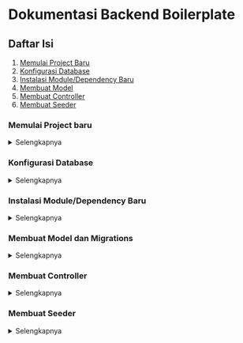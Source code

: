 # Dokumentasi Backend Boilerplate

## Daftar Isi

1. [Memulai Project Baru](#memulai-project-baru)
2. [Konfigurasi Database](#konfigurasi-database)
3. [Instalasi Module/Dependency Baru](#instalasi-moduledependency-baru)
4. [Membuat Model](#membuat-model)
5. [Membuat Controller](#membuat-controller)
6. [Membuat Seeder](#membuat-seeder)

### Memulai Project baru

<details>
<summary>Selengkapnya</summary>
Pada saat developer memulai project aplikasi baru maka diharuskan untuk melakukan clone pada boilerplate ini yang berada pada repository [Backend Express](https://gitlab.com/mv-lanius/boilerplates/backend-express.git) branch master. Setelah di clone maka perlu dilakukan penghapusan origin menggunakan perintah:
> git remote remove origin

Setelah menghapus origin awal maka rename file .env.example menjadi .env. Mulai instalasi module awal dengan perintah:

> yarn

Setelah itu kita perlu menggantinya dengan origin repository baru untuk project yang sedang dikerjakan. Lalu melakukan commit pertama dengan pertama dengan perintah:

> git remote add origin [url-repository]

> git add .

> git commit -m “[CREATE] project init”

</details>

### Konfigurasi Database

<details>
<summary>Selengkapnya</summary>
Sistem database yang kita gunakan yaitu PostgreSQL dan MongoDB yang masing-masing memiliki peran. PostgreSQL digunakan untuk data bersifat fixed-field yang dimana field table tidak bertambah atau berkurang secara dinamis dan digunakan untuk database bersifat relasional. Sedangkan MongoDB digunakan untuk data bersifat dynamic-property yang data property dapat bertambah atau berkurang secara dinamis.
Pada saat membuat project baru diharapkan untuk membuat inisialisasi database kosong dengan nama sesuai nama project tersebut misalkan: ``db_pg_petro_vr``, ``db_mongo_sim_engineering``. Setelah itu kita dapat mengisi database authentication pada file ``.env`` seperti berikut:

    # Global Env
    NODE_ENV=development
    PORT=4000

    # postgres env
    DB_USERNAME=postgres
    DB_PASSWORD=password123
    DB_HOST=localhost
    DB_PORT=5432
    DB_NAME=db_pg_contoh
    DB_DIALECT=postgres

    # mongo env
    MONGO_DB_USERNAME=mongo
    MONGO_DB_PASSWORD=password123
    MONGO_DB_HOST=localhost
    MONGO_DB_PORT=5432
    MONGO_DB_NAME=db_mongo_contoh

    # jwt for login
    JWT_EXPIRE="7d"
    JWT_SECRET="akucintalanius"

</details>

### Instalasi Module/Dependency Baru

<details>
<summary>Selengkapnya</summary>
Instalasi module pada boilerplate ini menggunakan package manager Yarn. sehingga diharapkan untuk semua pemakaian command npm diganti dengan yarn. Berikut command instalasi awal boilerplate dengan perintah:
>yarn

Ketika hendak menambahkan module baru maka menggunakan perintah berikut:

> yarn add [nama-module]

Ketika hendak menambahkan module baru bersifat development only maka menggunakan perintah berikut

> yarn add -D [nama-module]

</details>

### Membuat Model dan Migrations

<details>
<summary>Selengkapnya</summary>

Untuk membuat file model silahkan lihat terlebih dahulu file contoh berikut pada directory models: [example.model.ts](https://gitlab.com/mv-lanius/boilerplates/backend-express/-/blob/master/src/models/example.model.ts)

Replace All (ctrl + h) semua Kata ""Example"" menjadi nama model yang diinginkan

Definisikan Attributes yang ada pada model pada baris berikut:

    export interface ExampleAttributes {
        id: number,
        name: string,
        description: string,
    }

Implementasikan Attributes yang didefinisikan pada interface diatas, seperti berikut:

    export class Example
        extends BaseModel<ExampleAttributes, ExampleCreationAttributes>
        implements ExampleAttributes {
        id: number;
        name: string;
        description: string;
        ...

Definiskan database table yang ingin dibuat pada baris berikut:

    public static tableDefinitions: ModelAttributes<Example, ExampleAttributes> = {
            id: {
                type: new DataTypes.INTEGER(),
                primaryKey: true,
                autoIncrement: true,
                allowNull: false,
            },
            name: new DataTypes.STRING(),
            description: new DataTypes.STRING(),
        }

Buat dokumentasi Swagger pada baris berikut:

\*) untuk tambahan New pada nama schema untuk atribut yang dibutuhkan pada saat membuat data baru.

    export const swaggerSchemas: Schemas[] = [
        {
            Example: {
                title: "",
                type: "object",
                properties: {
                    id: {
                        type: "number"
                    },
                    name: {
                        type: "string"
                    },
                    description: {
                        type: "string"
                    },
                }
            },
            NewExample: {
                title: "",
                type: "object",
                properties: {
                    name: {
                        type: "string"
                    },
                    description: {
                        type: "string"
                    },
                }
            }
        }
    ];

Buat File Migrations pada directory migrations seperti pada file contoh berikut:
[0.example.ts](https://gitlab.com/mv-lanius/boilerplates/backend-express/-/blob/master/src/migrations/0.example.ts)

ubah kata "Example" menjadi nama model yang dibuat diatas.

</details>

### Membuat Controller

<details>
<summary>Selengkapnya</summary>
Untuk membuat file model silahkan lihat terlebih dahulu file contoh berikut pada directory controllers: [example.controller.ts](https://gitlab.com/mv-lanius/boilerplates/backend-express/-/blob/master/src/controllers/example.controller.ts)

Ubah value variable tag sesuai yang diinginkan

    const tag = "Example";

Ubah /examples dan ExampleController sesuai yang diinginkan

    @Controller("/examples")
    export default class ExampleController {

Untuk Membuat Get Method Find All, berikut contohnya:

\*) Return typenya harus didefinisikan pada bagian Promise<Example[]>, ubah Example dengan nama Model / Interface / type yang diinginkan.

    @Get({ path: "/", tag }, {
        responses: [
          {
            200: {
              description: "",
              responseType: "array",
              schema: "Example"
            }
          }
        ],
        parameters: []
      }, [])
      public async getAll(req: _Request, res: Response): Promise<Example[]> {
        const data = await Example.findAll({});

        return data;
      }

Untuk membuat Get Method Find One, berikut contohnya:

    @Get({ path: "/:id", tag }, {
        responses: [
          {
            200: {
              description: "",
              responseType: "array",
              schema: "Example"
            }
          }
        ],
        parameters: [
          {
            name: "id",
            in: "path",
            schema: {
              type: "number"
            }
          }
        ]
      }, [])
      public async getOne(req: _Request, res: Response): Promise<Example> {
        const { id } = req.params;

        const data = await Example.findOne({
          where: {
            id
          }
        });

        if (!data) throw "Data not found";

        return data;
      }

Untuk membuat Post Method Create berikut contohnya:

    @Post({ path: "/", tag }, {
        request: "NewExample",
        responses: [
          {
            200: {
              description: "",
              responseType: "object",
              schema: "Example"
            }
          }
        ],
      })
      public async create(req: _Request, res: Response): Promise<Example> {
        const {
          name,
          description
        }: ExampleAttributes = req.body;

        const data = await Example.create({
          name,
          description
        });

        return data;
      }

Untuk membuat Put Method Update berikut contohnya:

    @Put({ path: "/:id", tag }, {
        request: "NewExample",
        responses: [
          {
            200: {
              description: "",
              responseType: "object",
              schema: "Example"
            }
          }
        ],
        parameters: [
          {
            name: "id",
            in: "path",
            required: true,
            schema: {
              type: "number"
            }
          }
        ]
      })
      public async update(req: _Request, res: Response): Promise<Example> {
        const {
          id
        } = req.params;
        const {
          name,
          description
        }: ExampleAttributes = req.body;

        const update = await Example.update({
          name,
          description
        }, {
          where: {
            id
          }
        });

        const data = await Example.findOne({
          where: {
            id
          }
        });

        return data;
      }

Untuk membuat Delete Method Remove berikut contohnya:

    @Delete({ path: "/:id", tag }, {
        responses: [
          {
            200: {
              description: "",
              responseType: "object",
              schema: {
                properties: {
                  message: {
                    type: "string"
                  }
                }
              }
            }
          }
        ],
        parameters: [
          {
            name: "id",
            in: "path",
            required: true,
            schema: {
              type: "number"
            }
          }
        ]
      })
      public async remove(req: _Request, res: Response): Promise<unknown> {
        const {
          id
        } = req.params;

        const remove = await Example.destroy({
          where: {
            id
          }
        });

        return {
          message: "Deleted successfully."
        };
      }

</details>

### Membuat Seeder

<details>
<summary>Selengkapnya</summary>
Contoh seeder dapat dilihat pada directory seeders, seperti file berikut:
[0.example.ts](https://gitlab.com/mv-lanius/boilerplates/backend-express/-/blob/master/src/seeders/0.example.ts)

\*) Ubah kata "example" sesuai yang diinginkan.

</details>
